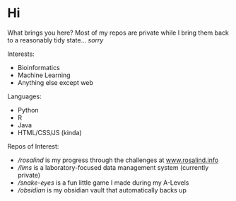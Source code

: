 <h1>Hi</h1>

What brings you here? Most of my repos are private while I bring them back to a reasonably tidy state... *sorry*

Interests:
- Bioinformatics
- Machine Learning
- Anything else except web

Languages:
- Python
- R
- Java
- HTML/CSS/JS (kinda)

Repos of Interest:
- */rosalind* is my progress through the challenges at www.rosalind.info
- */lims* is a laboratory-focused data management system (currently private)
- */snake-eyes* is a fun little game I made during my A-Levels
- */obsidian* is my obsidian vault that automatically backs up

<!---
dancooper37/dancooper37 is a ✨ special ✨ repository because its `README.md` (this file) appears on your GitHub profile.
You can click the Preview link to take a look at your changes.
--->
